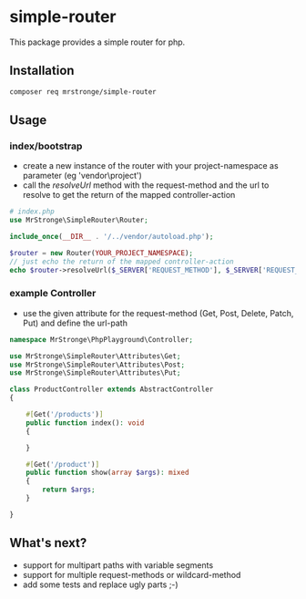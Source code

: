 # simple-router
This package provides a simple router for php.

## Installation

```bash
composer req mrstronge/simple-router
``` 

## Usage
### index/bootstrap

* create a new instance of the router with your project-namespace as parameter (eg 'vendor\project')
* call the *resolveUrl* method with the request-method and the url to resolve to get the return of the mapped controller-action

```php
# index.php
use MrStronge\SimpleRouter\Router;

include_once(__DIR__ . '/../vendor/autoload.php');

$router = new Router(YOUR_PROJECT_NAMESPACE);
// just echo the return of the mapped controller-action
echo $router->resolveUrl($_SERVER['REQUEST_METHOD'], $_SERVER['REQUEST_URI']);
```

### example Controller
* use the given attribute for the request-method (Get, Post, Delete, Patch, Put) and define the url-path

```php
namespace MrStronge\PhpPlayground\Controller;

use MrStronge\SimpleRouter\Attributes\Get;
use MrStronge\SimpleRouter\Attributes\Post;
use MrStronge\SimpleRouter\Attributes\Put;

class ProductController extends AbstractController
{

    #[Get('/products')]
    public function index(): void
    {

    }

    #[Get('/product')]
    public function show(array $args): mixed
    {
        return $args;
    }

}
```

## What's next?
* support for multipart paths with variable segments
* support for multiple request-methods or wildcard-method
* add some tests and replace ugly parts ;-)


